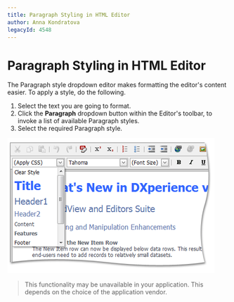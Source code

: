 ```yaml
---
title: Paragraph Styling in HTML Editor
author: Anna Kondratova
legacyId: 4548
---
```

# Paragraph Styling in HTML Editor
The Paragraph style dropdown editor makes formatting the editor's content easier. To apply a style, do the following.
1. Select the text you are going to format.
2. Click the **Paragraph** dropdown button within the Editor's toolbar, to invoke a list of available Paragraph styles.
3. Select the required Paragraph style.

![ASPxHtmlEditor-Buttons-ParagraphStyling](../../../images/img9177.png)

> This functionality may be unavailable in your application. This depends on the choice of the application vendor.